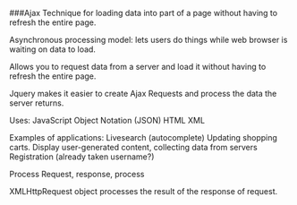 ###Ajax
Technique for loading data into part of a page without having to refresh the entire page.

Asynchronous processing model: lets users do things while web browser is waiting on data to load.

Allows you to request data from a server and load it without having to refresh the entire page.


Jquery makes it easier to create Ajax Requests and process the data the server returns.

Uses:
JavaScript Object Notation (JSON)
HTML
XML




Examples of applications:
Livesearch (autocomplete)
Updating shopping carts.
Display user-generated content, collecting data from servers
Registration (already taken username?)


Process
Request, response, process

XMLHttpRequest object processes the result of the response of request.